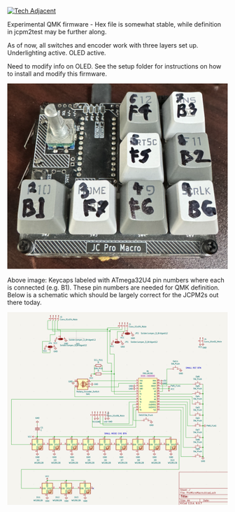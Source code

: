 [![Tech Adjacent](https://img.shields.io/badge/Tech%20Adjacent%20With%20Jeremy%20Cook-[Substack]-blue?style=flat-square&logo=substack)](https://techadjacent.substack.com/)

Experimental QMK firmware - Hex file is somewhat stable, while definition in jcpm2test may be further along.

As of now, all switches and encoder work with three layers set up. Underlighting active. OLED active.

Need to modify info on OLED. See the setup folder for instructions on how to install and modify this firmware.

![image](kb-labeled.png)

Above image: Keycaps labeled with ATmega32U4 pin numbers where each is connected (e.g. B1). These pin numbers are
needed for QMK definition. Below is a schematic which should be largely correct for the JCPM2s out there today.

![image](schematic.png)
